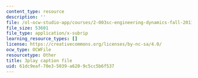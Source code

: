 ```yaml
---
content_type: resource
description: ''
file: /ol-ocw-studio-app/courses/2-003sc-engineering-dynamics-fall-2011/61dc9eaf70e35039a6209c5cc5b6f537_cecD1w3-SD0.vtt
file_size: 53601
file_type: application/x-subrip
learning_resource_types: []
license: https://creativecommons.org/licenses/by-nc-sa/4.0/
ocw_type: OCWFile
resourcetype: Other
title: 3play caption file
uid: 61dc9eaf-70e3-5039-a620-9c5cc5b6f537
---
```

